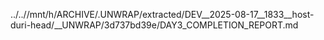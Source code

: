 ../..//mnt/h/ARCHIVE/.UNWRAP/extracted/DEV__2025-08-17__1833__host-duri-head/__UNWRAP/3d737bd39e/DAY3_COMPLETION_REPORT.md